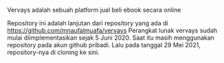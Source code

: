 Vervays adalah sebuah platform jual beli ebook secara online

Repository ini adalah lanjutan dari repository yang ada di https://github.com/mnaufalmuafa/vervays
Perangkat lunak vervays sudah mulai diimplementasikan sejak 5 Juni 2020. Saat itu masih menggunakan repository pada akun github pribadi. Lalu pada tanggal 29 Mei 2021, repository-nya di cloning ke sini.